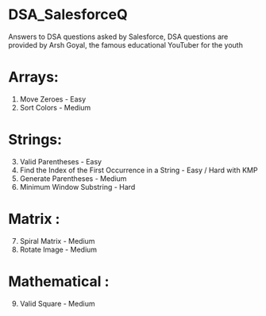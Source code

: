 # DSA_SalesforceQ
Answers to DSA questions asked by Salesforce, DSA questions are provided by Arsh Goyal, the famous educational YouTuber for the youth

# Arrays:
1. Move Zeroes - Easy 
2. Sort Colors - Medium

# Strings:
3. Valid Parentheses - Easy
4. Find the Index of the First Occurrence in a String - Easy / Hard with KMP
5. Generate Parentheses - Medium
6. Minimum Window Substring - Hard

# Matrix :
7. Spiral Matrix - Medium
8. Rotate Image - Medium

# Mathematical : 
9. Valid Square - Medium

